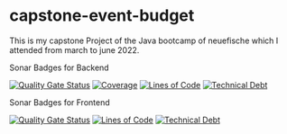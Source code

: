 # capstone-event-budget
This is my capstone Project of the Java bootcamp of neuefische which I attended from march to june 2022.


Sonar Badges for Backend

[![Quality Gate Status](https://sonarcloud.io/api/project_badges/measure?project=marlin-noethig_capstone-event-budget-backend&metric=alert_status)](https://sonarcloud.io/summary/new_code?id=marlin-noethig_capstone-event-budget-backend)
[![Coverage](https://sonarcloud.io/api/project_badges/measure?project=marlin-noethig_capstone-event-budget-backend&metric=coverage)](https://sonarcloud.io/summary/new_code?id=marlin-noethig_capstone-event-budget-backend)
[![Lines of Code](https://sonarcloud.io/api/project_badges/measure?project=marlin-noethig_capstone-event-budget-backend&metric=ncloc)](https://sonarcloud.io/summary/new_code?id=marlin-noethig_capstone-event-budget-backend)
[![Technical Debt](https://sonarcloud.io/api/project_badges/measure?project=marlin-noethig_capstone-event-budget-backend&metric=sqale_index)](https://sonarcloud.io/summary/new_code?id=marlin-noethig_capstone-event-budget-backend)

Sonar Badges for Frontend

[![Quality Gate Status](https://sonarcloud.io/api/project_badges/measure?project=marlin-noethig_capstone-event-budget-frontend&metric=alert_status)](https://sonarcloud.io/summary/new_code?id=marlin-noethig_capstone-event-budget-frontend)
[![Lines of Code](https://sonarcloud.io/api/project_badges/measure?project=marlin-noethig_capstone-event-budget-frontend&metric=ncloc)](https://sonarcloud.io/summary/new_code?id=marlin-noethig_capstone-event-budget-frontend)
[![Technical Debt](https://sonarcloud.io/api/project_badges/measure?project=marlin-noethig_capstone-event-budget-frontend&metric=sqale_index)](https://sonarcloud.io/summary/new_code?id=marlin-noethig_capstone-event-budget-frontend)


